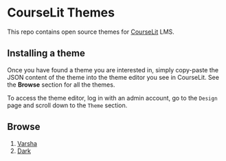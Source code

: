 # CourseLit Themes
This repo contains open source themes for [CourseLit](https://github.com/codelitdev/courselit) LMS.

## Installing a theme
Once you have found a theme you are interested in, simply copy-paste the JSON content of the theme into the theme editor you see in CourseLit. See the __Browse__ section for all the themes.

To access the theme editor, log in with an admin account, go to the `Design` page and scroll down to the `Theme` section.

## Browse

1. <a href="/varsha.json">Varsha</a>
2. <a href="/dark.json">Dark</a>
